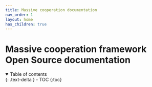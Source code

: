 ```yaml
---
title: Massive cooperation documentation
nav_order: 1
layout: home
has_children: true
---
```

# Massive cooperation framework Open Source documentation

<details open markdown="block">
  <summary>
    Table of contents
  </summary>
  {: .text-delta }
- TOC
{:toc}
</details>
